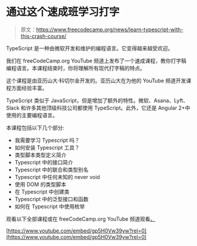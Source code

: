 # 通过这个速成班学习打字

> 原文：<https://www.freecodecamp.org/news/learn-typescript-with-this-crash-course/>

TypeScript 是一种由微软开发和维护的编程语言。它变得越来越受欢迎。

我们在 freeCodeCamp.org YouTube 频道上发布了一个速成课程，教你打字稿编程语言。本课程结束时，你将理解所有现代打字稿的特点。

这个课程是由亚历山大·科切尔金开发的。亚历山大在为他的 YouTube 频道开发课程方面经验丰富。

TypeScript 类似于 JavaScript，但是增加了额外的特性。微软、Asana、Lyft、Slack 和许多其他顶级科技公司都使用 TypeScript。此外，它还是 Angular 2+中使用的主要编程语言。

本课程包括以下几个部分:

*   我需要学习 Typescript 吗？
*   如何安装 Typescript 工具？
*   类型脚本类型定义简介
*   Typescript 中的接口简介
*   Typescript 中的联合和类型别名
*   Typescript 中任何未知的 never void
*   使用 DOM 的类型脚本
*   在 Typescript 中创建类
*   Typescript 中的泛型接口和函数
*   如何在 Typescript 中使用枚举

观看以下全部课程或在 freeCodeCamp.org YouTube 频道观看[。](https://www.youtube.com/watch?v=gp5H0Vw39yw)

[https://www.youtube.com/embed/gp5H0Vw39yw?rel=0](https://www.youtube.com/embed/gp5H0Vw39yw?rel=0)